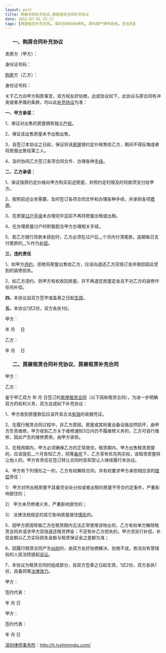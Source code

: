 ```yaml
---
layout: post
title: 购房合同补充协议,房屋租赁合同补充协议
date: 2012-07-01 22:17
tags: [房屋租赁补充合同, 深圳合同纠纷律师, 深圳房产律师咨询, 签合同]
---
```

<ol>
<h3>一、购房合同补充协议</h3>
</ol>
卖房方（甲方）：

身份证号码：

<a href="http://h.lvshiminglu.com/law/859.html">购房</a>方（乙方）：

身份证号码：

关于乙方向甲方购房事宜，双方经友好协商，达成协议如下，此协议与原合同有冲突或者矛盾的条款，均以此<a href="http://h.lvshiminglu.com/law/897.html">补充协议</a>为准：

<strong>一、甲方承诺：</strong>

1、保证对出售的房屋拥有独立<a href="http://h.lvshiminglu.com/law/859.html">产权</a>。

2、保证该出售房屋未予出租出售。

3、自签订本协议之日起，保证将该<a href="http://h.lvshiminglu.com/law/802.html">房屋</a>按约定价格售给乙方，期间不得反悔或者将房屋出售给第三人。

4、及时协同乙方签订各项合同文件、办理各种<a href="http://h.lvshiminglu.com/law/662.html">手续</a>。

<strong>二、乙方承诺：</strong>

1、保证按原约定价格向甲方购买前述房屋，并照约定时限及时将款项支付给甲方。

2、按照前述业务需要，及时签订各项合同文件和办理各种手续，并承担各项<a href="http://h.lvshiminglu.com/law/778.html">费用</a>。

3、在房屋<a href="http://h.lvshiminglu.com/law/655.html">过户手续</a>未办理完毕这前不再将房屋出租或出租。

4、在办理房屋过户时积极配合甲方办理相关手续。

5、若乙方银行贷款未获批时，乙方必须在过户后__个月内付清尾款，逾期每日支付尾款的__%作为<a href="http://h.lvshiminglu.com/law/641.html">补偿</a>。

<strong>三、违约责任</strong>

1、如甲方<a href="http://h.lvshiminglu.com/law/242.html">违约</a>，拒绝将房屋出售给乙方，应该向退还乙方双倍订金并赔偿因此受到的装修损失。

2、如乙方违约，则甲方有权收回房屋，并不再退还房屋定金且不对乙方的装修作任何补偿。

<strong>四、</strong>本协议自双方签字或盖章之日起<a href="http://h.lvshiminglu.com/law/846.html">生效</a>。

<strong>五、</strong>本协议1式2份，双方各执1份。

甲方：

年  月　 日

乙方：

年  月　 日
<ol>
<h3>二、房屋租赁合同补充协议、房屋租赁补充合同</h3>
</ol>
甲方：

乙方：

鉴于甲乙双方   年   月   日签订的<a href="http://h.lvshiminglu.com/law/711.html">房屋租赁合同</a>（以下简称租赁合同），为进一步明确双方的权利义务，双方达成如下补充协议：

1、甲方收到房屋款后应该开具合法<a href="http://h.lvshiminglu.com/law/701.html">有效</a>的收据凭证。

2、在履行租赁合同过程中，非乙方原因，房屋或其附属设备设施自然损坏，由甲方负责维修，甲方收到乙方关于维修通知3日内仍不履维修义务的，乙方可自行维修，因此产生的维修费用，由甲方承担。

3、在租用期内，甲方必须确保乙方的正常居住，租赁期内，甲方出售租赁房屋的，应该提前__个月告知乙方，同等<a href="http://h.lvshiminglu.com/law/687.html">条件</a>下，乙方享有优先购买权，该租赁房屋转让他人的，甲方有责任在签订转让合同时告知受让人继续履行本协议。

4、甲方有下列情形之一的，乙方有权解除合同，并有权要求甲方承担相应该的<a href="http://h.lvshiminglu.com/law/641.html">赔偿</a>责任：

1） 甲方对所出租房屋不具备完全处分权或者出租的房屋不符合约定条件，严重影响居住的；

2） 甲方未尽修缮义务，严重影响居住的；

3） 法律法规规定的其它影响房屋居住<a href="http://h.lvshiminglu.com/law/245.html">情形</a>的。

5、因甲方原因导致乙方在租赁期内无法正常使用该物业的，乙方有权单方解除租赁合同并请求甲方双倍退还租赁押金；不足弥补乙方损失的，甲方须另行补偿，补偿金额以乙方实际损失金额与租赁保证金之差额为准；

6、因履行租赁合同产生<a href="http://h.lvshiminglu.com/law/243.html">纠纷</a>的，由双方友好协商解决，协商不成，依法向有管辖权的人民法院提起<a href="http://h.lvshiminglu.com/law/664.html">诉讼</a>。

7、本协议为租赁合同的组成部分，自双方签章之日起生效，1式2份，双方各执1份，具备同等<a href="http://h.lvshiminglu.com/law/702.html">法律效力</a>。

甲方：

签约代表：

年 月 日

甲方：

签约代表：

年 月 日

<a href="http://h.lvshiminglu.com/">深圳律师事务所</a>：<a href="http://h.lvshiminglu.com/">http://h.lvshiminglu.com/</a>

